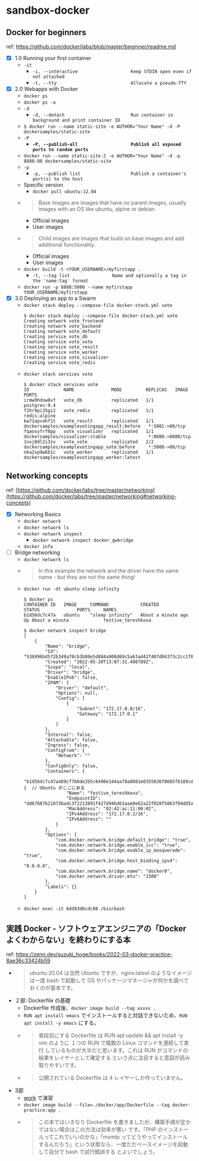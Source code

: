 # sandbox-docker

## Docker for beginners

ref: https://github.com/docker/labs/blob/master/beginner/readme.md

- [x] 1.0 Running your first container
  - `-it`
    - `-i, --interactive                    Keep STDIN open even if not attached`
    - `-t, --tty                            Allocate a pseudo-TTY`
- [x] 2.0 Webapps with Docker
    - `docker ps`
    - `docker ps -a` 
    - `-d`
      - `-d, --detach                         Run container in background and print container ID`  
    - `$ docker run --name static-site -e AUTHOR="Your Name" -d -P dockersamples/static-site` 
    - `-P`
      - **`-P, --publish-all                    Publish all exposed ports to random ports`**
    - `docker run --name static-site-2 -e AUTHOR="Your Name" -d -p 8888:80 dockersamples/static-site`
    - `-p`
      - `-p, --publish list                   Publish a container's port(s) to the host`  
    - Specific version
      - `docker pull ubuntu:12.04`
    - > Base images are images that have no parent images, usually images with an OS like ubuntu, alpine or debian.
      - Official images
      - User images 
    - > Child images are images that build on base images and add additional functionality. 
      - Official images
      - User images 
    - `docker build -t <YOUR_USERNAME>/myfirstapp .`
      - `-t, --tag list                Name and optionally a tag in the 'name:tag' format`
    - `docker run -p 8888:5000 --name myfirstapp YOUR_USERNAME/myfirstapp` 
- [x] 3.0 Deploying an app to a Swarm 
  - `docker stack deploy --compose-file docker-stack.yml vote`
    ```
    $ docker stack deploy --compose-file docker-stack.yml vote
    Creating network vote_frontend
    Creating network vote_backend
    Creating network vote_default
    Creating service vote_db
    Creating service vote_vote
    Creating service vote_result
    Creating service vote_worker
    Creating service vote_visualizer
    Creating service vote_redis
    ```
  - `docker stack services vote`
    ```
    $ docker stack services vote
    ID             NAME              MODE         REPLICAS   IMAGE                                          PORTS
    irmw9hdow0vf   vote_db           replicated   1/1        postgres:9.4                                   
    f2hr9pi35gi2   vote_redis        replicated   1/1        redis:alpine                                   
    kw71apvahf1t   vote_result       replicated   1/1        dockersamples/examplevotingapp_result:before   *:5001->80/tcp
    fqaosyfrf0pp   vote_visualizer   replicated   1/1        dockersamples/visualizer:stable                *:8080->8080/tcp
    1nxj0dl2i3zv   vote_vote         replicated   2/2        dockersamples/examplevotingapp_vote:before     *:5000->80/tcp
    nka2vp9w6b1c   vote_worker       replicated   1/1        dockersamples/examplevotingapp_worker:latest   
    ```

## Networking concepts

ref: [https://github.com/docker/labs/tree/master/networking](https://github.com/docker/labs/tree/master/networking#networking-concepts)

- [x] Networking Basics
  - `docker network`
  - `docker network ls`
  - `docker network inspect`
    - `docker network inspect docker_gwbridge`     
  - `docker info`
- [ ] Bridge networking
  - `docker network ls`    
  -  > In this example the network and the driver have the same name - but they are not the same thing!
  - `docker run -dt ubuntu sleep infinity`
    ```
    $ docker ps
    CONTAINER ID   IMAGE     COMMAND            CREATED              STATUS              PORTS     NAMES
    b1d56dc7c47a   ubuntu    "sleep infinity"   About a minute ago   Up About a minute             festive_tereshkova
    
    $ docker network inspect bridge
    [
        {
            "Name": "bridge",
            "Id": "538496bd572b349a78cb3b80e5d884a908d69c5a63ad42f407d04373c2cc1f88",
            "Created": "2022-05-20T13:07:31.498789Z",
            "Scope": "local",
            "Driver": "bridge",
            "EnableIPv6": false,
            "IPAM": {
                "Driver": "default",
                "Options": null,
                "Config": [
                    {
                        "Subnet": "172.17.0.0/16",
                        "Gateway": "172.17.0.1"
                    }
                ]
            },
            "Internal": false,
            "Attachable": false,
            "Ingress": false,
            "ConfigFrom": {
                "Network": ""
            },
            "ConfigOnly": false,
            "Containers": {
                "b1d56dc7c47a489cf768de2b5c6490e144aa78a0881e0355836f8685f8189cd3": {  // Ubuntu がここにある
                    "Name": "festive_tereshkova",
                    "EndpointID": "dd67687b21073badc3f2213891f427d94bd63aae0e62a22f028f5863f04dd5ad",
                    "MacAddress": "02:42:ac:11:00:02",
                    "IPv4Address": "172.17.0.2/16",
                    "IPv6Address": ""
                }
            },
            "Options": {
                "com.docker.network.bridge.default_bridge": "true",
                "com.docker.network.bridge.enable_icc": "true",
                "com.docker.network.bridge.enable_ip_masquerade": "true",
                "com.docker.network.bridge.host_binding_ipv4": "0.0.0.0",
                "com.docker.network.bridge.name": "docker0",
                "com.docker.network.driver.mtu": "1500"
            },
            "Labels": {}
        }
    ]
    ```
  - `docker exec -it 6dd93d6cdc80 /bin/bash` 

## 実践 Docker - ソフトウェアエンジニアの「Docker よくわからない」を終わりにする本

ref: https://zenn.dev/suzuki_hoge/books/2022-03-docker-practice-8ae36c33424b59

- > ubuntu:20.04 は当然 Ubuntu ですが、nginx:latest のようなイメージは一度 bash で起動して OS やパッケージマネージャが何かを調べておくのが基本です。
- ２部: Dockerfile の基礎
  - Dockerfile 作成後、`docker image build --tag xxxxx .`  
  - `RUN apt install emacs` でインストールすると対話できないため、`RUN apt install -y emacs` にする。
  - > 普段目にする Dockerfile は RUN apt update && apt install -y vim のように １つの RUN で複数の Linux コマンドを連続して実行 しているものが大半だと思います。これは RUN がコマンドの結果をレイヤーとして確定する という点に注目すると意図が読み取りやすいです。
  - > 公開されている Dockerfile は 4 レイヤーしか作っていません。
- 3部
  - [work](./work) で演習
  - `docker image build --file=./docker/app/Dockerfile --tag docker-practice:app .`
  - > この本ではいきなり Dockerfile を書きましたが、構築手順が定かではない場合はこの方法は効率が悪い です。「PHP のインストールってこれでいいのかな」「msmtp ってどうやってインストールするんだろう」という状態なら、一度ただベースイメージを起動して自分で bash で試行錯誤する とよいでしょう。
